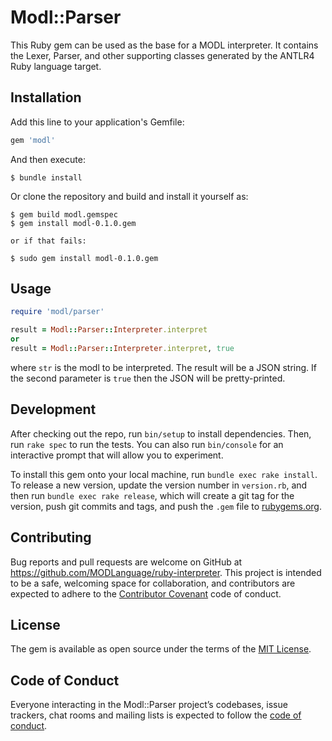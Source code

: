 # Modl::Parser

This Ruby gem can be used as the base for a MODL interpreter. It contains the Lexer, Parser, and other supporting classes generated by the ANTLR4 Ruby language target.
## Installation

Add this line to your application's Gemfile:

```ruby
gem 'modl'
```

And then execute:

    $ bundle install

Or clone the repository and build and install it yourself as:

    $ gem build modl.gemspec
    $ gem install modl-0.1.0.gem
    
    or if that fails:
    
    $ sudo gem install modl-0.1.0.gem

## Usage

```ruby
require 'modl/parser'

result = Modl::Parser::Interpreter.interpret
or
result = Modl::Parser::Interpreter.interpret, true
```
where `str` is the modl to be interpreted. The result will be a JSON string. If the second parameter is `true` then the JSON will be pretty-printed.

## Development

After checking out the repo, run `bin/setup` to install dependencies. Then, run `rake spec` to run the tests. You can also run `bin/console` for an interactive prompt that will allow you to experiment.

To install this gem onto your local machine, run `bundle exec rake install`. To release a new version, update the version number in `version.rb`, and then run `bundle exec rake release`, which will create a git tag for the version, push git commits and tags, and push the `.gem` file to [rubygems.org](https://rubygems.org).

## Contributing

Bug reports and pull requests are welcome on GitHub at https://github.com/MODLanguage/ruby-interpreter. This project is intended to be a safe, welcoming space for collaboration, and contributors are expected to adhere to the [Contributor Covenant](http://contributor-covenant.org) code of conduct.

## License

The gem is available as open source under the terms of the [MIT License](https://opensource.org/licenses/MIT).

## Code of Conduct

Everyone interacting in the Modl::Parser project’s codebases, issue trackers, chat rooms and mailing lists is expected to follow the [code of conduct](https://github.com/[USERNAME]/modl-parser/blob/master/CODE_OF_CONDUCT.md).
